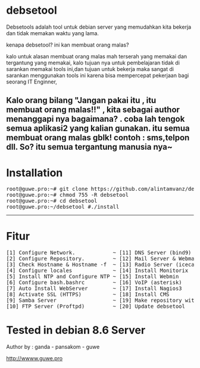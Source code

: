# debsetool

Debsetools adalah tool untuk debian server yang memudahkan kita bekerja dan tidak memakan waktu yang lama.


kenapa debsetool? ini kan membuat orang malas?

kalo untuk alasan membuat orang malas mah terserah yang memakai dan tergantung yang memakai, kalo tujuan nya untuk pembelajaran tidak di sarankan memakai tools ini,dan tujuan untuk bekerja maka sangat di sarankan menggunakan tools ini karena bisa mempercepat pekerjaan bagi seorang IT Enginner,

Kalo orang bilang "Jangan pakai itu , itu membuat orang malas!!" , kita sebagai author menanggapi nya bagaimana? . coba lah tengok semua aplikasi2 yang kalian gunakan. itu semua membuat orang malas gblk! contoh : sms,telpon dll. 
So? itu semua tergantung manusia nya~
-------------------------------------------------------------------------------------------------------
# Installation
<pre>
root@guwe.pro:~# git clone https://github.com/alintamvanz/debsetool.git
root@guwe.pro:~# chmod 755 -R debsetool
root@guwe.pro:~# cd debsetool
root@guwe.pro:~/debsetool #./install 
</pre>
-------------------------------------------------------------------------------------------------------
# Fitur
<pre>
[1] Configure Network.            ~ [11] DNS Server (bind9) 
[2] Configure Repository.         ~ [12] Mail Server & Webmail 
[3] Check Hostname & Hostname -f  ~ [13] Radio Server (icecast2) 
[4] Configure locales             ~ [14] Install Monitorix
[5] Install NTP and Configure NTP ~ [15] Install Webmin
[6] Configure bash.bashrc         ~ [16] VoIP (asterisk)
[7] Auto Install WebServer        ~ [17] Install Nagios3
[8] Activate SSL (HTTPS)          ~ [18] Install CMS
[9] Samba Server                  ~ [19] Make repository with DVD
[10] FTP Server (Proftpd)         ~ [20] Update debsetool
</pre>
# Tested in debian 8.6 Server

Author by : ganda - pansakom - guwe

http://wwww.guwe.pro
